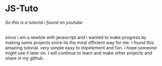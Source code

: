 # JS-Tuto
<h6>So this is a tutorial i found on youtube</h6>
since i am a newbie with javascript and i wanted to make progress by making some projects since its the most efficient way for me.
i found this amazing tutorial. very simple easy to impelement and fun.
i hope someone might use it later on. I will continue to learn and make other projects and share in my github.
